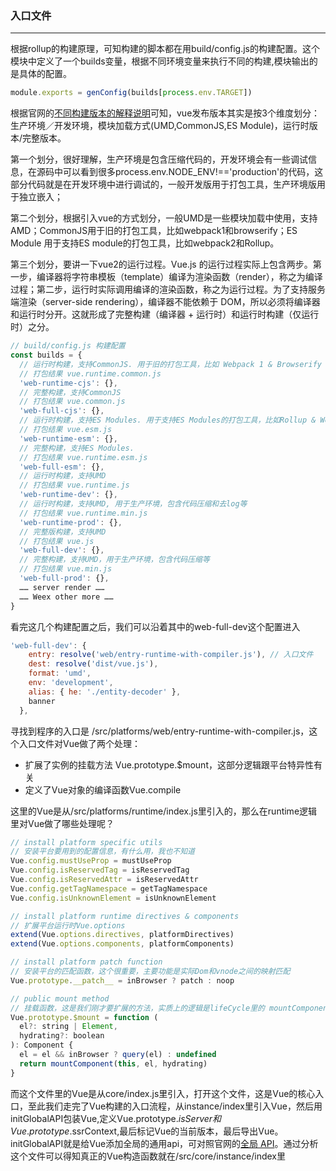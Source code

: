 ### 入口文件

***

根据rollup的构建原理，可知构建的脚本都在用build/config.js的构建配置。这个模块中定义了一个builds变量，根据不同环境变量来执行不同的构建,模块输出的是具体的配置。

```javascript
module.exports = genConfig(builds[process.env.TARGET])
```

根据官网的[不同构建版本的解释说明](https://vuefe.cn/v2/guide/installation.html#不同构建版本的解释说明)可知，vue发布版本其实是按3个维度划分：生产环境／开发环境，模块加载方式(UMD,CommonJS,ES Module)，运行时版本/完整版本。

第一个划分，很好理解，生产环境是包含压缩代码的，开发环境会有一些调试信息，在源码中可以看到很多process.env.NODE_ENV!=='production'的代码，这部分代码就是在开发环境中进行调试的，一般开发版用于打包工具，生产环境版用于独立嵌入；

第二个划分，根据引入vue的方式划分，一般UMD是一些模块加载中使用，支持AMD；CommonJS用于旧的打包工具，比如webpack1和browserify；ES Module 用于支持ES module的打包工具，比如webpack2和Rollup。

第三个划分，要讲一下vue2的运行过程。Vue.js 的运行过程实际上包含两步。第一步，编译器将字符串模板（template）编译为渲染函数（render），称之为编译过程；第二步，运行时实际调用编译的渲染函数，称之为运行过程。为了支持服务端渲染（server-side rendering），编译器不能依赖于 DOM，所以必须将编译器和运行时分开。这就形成了完整构建（编译器 + 运行时）和运行时构建（仅运行时）之分。

```javascript
// build/config.js 构建配置
const builds = {
  // 运行时构建，支持CommonJS. 用于旧的打包工具，比如 Webpack 1 & Browserify
  // 打包结果 vue.runtime.common.js
  'web-runtime-cjs': {},
  // 完整构建，支持CommonJS
  // 打包结果 vue.common.js
  'web-full-cjs': {},
  // 运行时构建，支持ES Modules. 用于支持ES Modules的打包工具，比如Rollup & Webpack 2
  // 打包结果 vue.esm.js
  'web-runtime-esm': {},
  // 完整构建，支持ES Modules.
  // 打包结果 vue.runtime.esm.js
  'web-full-esm': {},
  // 运行时构建，支持UMD
  // 打包结果 vue.runtime.js
  'web-runtime-dev': {},
  // 运行时构建，支持UMD, 用于生产环境，包含代码压缩和去log等
  // 打包结果 vue.runtime.min.js
  'web-runtime-prod': {},
  // 完整版构建，支持UMD
  // 打包结果 vue.js
  'web-full-dev': {},
  // 完整构建，支持UMD，用于生产环境，包含代码压缩等
  // 打包结果 vue.min.js
  'web-full-prod': {},
  …… server render ……
  …… Weex other more ……
}
```

看完这几个构建配置之后，我们可以沿着其中的web-full-dev这个配置进入

```javascript
'web-full-dev': {
    entry: resolve('web/entry-runtime-with-compiler.js'), // 入口文件
    dest: resolve('dist/vue.js'),
    format: 'umd',
    env: 'development',
    alias: { he: './entity-decoder' },
    banner
  },
```

寻找到程序的入口是 /src/platforms/web/entry-runtime-with-compiler.js，这个入口文件对Vue做了两个处理：

* 扩展了实例的挂载方法 Vue.prototype.$mount，这部分逻辑跟平台特异性有关
* 定义了Vue对象的编译函数Vue.compile

这里的Vue是从/src/platforms/runtime/index.js里引入的，那么在runtime逻辑里对Vue做了哪些处理呢？

```javascript
// install platform specific utils
// 安装平台要用到的配置信息，有什么用，我也不知道
Vue.config.mustUseProp = mustUseProp
Vue.config.isReservedTag = isReservedTag
Vue.config.isReservedAttr = isReservedAttr
Vue.config.getTagNamespace = getTagNamespace
Vue.config.isUnknownElement = isUnknownElement

// install platform runtime directives & components
// 扩展平台运行时Vue.options
extend(Vue.options.directives, platformDirectives)
extend(Vue.options.components, platformComponents)

// install platform patch function
// 安装平台的匹配函数，这个很重要，主要功能是实际Dom和vnode之间的映射匹配
Vue.prototype.__patch__ = inBrowser ? patch : noop

// public mount method
// 挂载函数，这是我们刚才要扩展的方法，实质上的逻辑是lifeCycle里的 mountComponent
Vue.prototype.$mount = function (
  el?: string | Element,
  hydrating?: boolean
): Component {
  el = el && inBrowser ? query(el) : undefined
  return mountComponent(this, el, hydrating)
}
```

而这个文件里的Vue是从core/index.js里引入，打开这个文件，这是Vue的核心入口，至此我们走完了Vue构建的入口流程，从instance/index里引入Vue，然后用initGlobalAPI包装Vue,定义Vue.prototype.$isServer和Vue.prototype.$ssrContext,最后标记Vue的当前版本，最后导出Vue。initGlobalAPI就是给Vue添加全局的通用api，可对照官网的[全局 API](https://cn.vuejs.org/v2/api/#全局-API)。通过分析这个文件可以得知真正的Vue构造函数就在/src/core/instance/index里